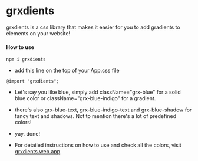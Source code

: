 # grxdients

grxdients is a css library that makes it easier for you to add gradients to elements on your website!

#### How to use


```
npm i grxdients
```
  - add this line on the top of your App.css file
```
@import "grxdients";
```
  - Let's say you like blue, simply add className="grx-blue" for a solid blue color or className="grx-blue-indigo" for a gradient.
  - there's also grx-blue-text, grx-blue-indigo-text and grx-blue-shadow for fancy text and shadows. Not to mention there's a lot of predefined colors!
  - yay. done!

  
  - For detailed instructions on how to use and check all the colors, visit [grxdients.web.app](https://grxdients.web.app/)
